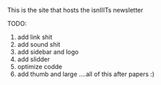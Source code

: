 This is the site that hosts the isnIIITs newsletter

TODO:
1) add link shit
2) add sound shit
3) add sidebar and logo
4) add slidder
5) optimize codde
6) add thumb and large
....all of this after papers :)

